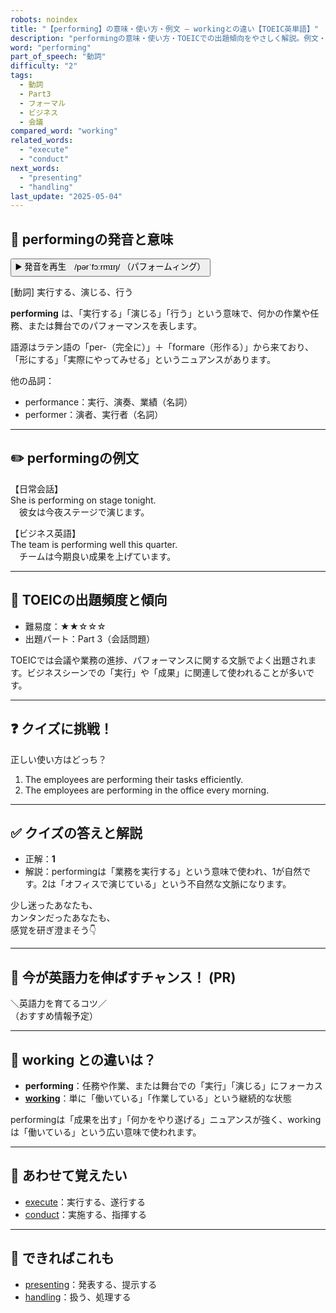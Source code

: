 ```yaml
---
robots: noindex
title: "【performing】の意味・使い方・例文 ― workingとの違い【TOEIC英単語】"
description: "performingの意味・使い方・TOEICでの出題傾向をやさしく解説。例文・クイズ付きでworkingとの違いもわかりやすく学べます。"
word: "performing"
part_of_speech: "動詞"
difficulty: "2"
tags:
  - 動詞
  - Part3
  - フォーマル
  - ビジネス
  - 会議
compared_word: "working"
related_words:
  - "execute"
  - "conduct"
next_words:
  - "presenting"
  - "handling"
last_update: "2025-05-04"
---
```


## 🔰 performingの発音と意味

<button class="play-audio" onclick="playTTS('performing')">
  <span class="play-audio-main">
    ▶️ 発音を再生　/pərˈfɔːrmɪŋ/
  </span>
  <span class="play-audio-sub">
    （パフォームィング）
  </span>
</button>

[動詞] 実行する、演じる、行う

**performing** は、「実行する」「演じる」「行う」という意味で、何かの作業や任務、または舞台でのパフォーマンスを表します。

語源はラテン語の「per-（完全に）」＋「formare（形作る）」から来ており、「形にする」「実際にやってみせる」というニュアンスがあります。

他の品詞：  
- performance：実行、演奏、業績（名詞）
- performer：演者、実行者（名詞）

---

## ✏️ performingの例文

【日常会話】  
She is performing on stage tonight.  
　彼女は今夜ステージで演じます。

【ビジネス英語】  
The team is performing well this quarter.  
　チームは今期良い成果を上げています。

---

## 🎯 TOEICの出題頻度と傾向

- 難易度：★★☆☆☆
- 出題パート：Part 3（会話問題）

TOEICでは会議や業務の進捗、パフォーマンスに関する文脈でよく出題されます。ビジネスシーンでの「実行」や「成果」に関連して使われることが多いです。

---

## ❓ クイズに挑戦！

正しい使い方はどっち？

1. The employees are performing their tasks efficiently.  
2. The employees are performing in the office every morning.

---

## ✅ クイズの答えと解説

- 正解：**1**
- 解説：performingは「業務を実行する」という意味で使われ、1が自然です。2は「オフィスで演じている」という不自然な文脈になります。

少し迷ったあなたも、  
カンタンだったあなたも、  
感覚を研ぎ澄まそう👇️

---

## 🚀 今が英語力を伸ばすチャンス！ (PR)

<div class="info-center">
＼英語力を育てるコツ／<br>  
（おすすめ情報予定）
</div>

---

## 🤔  working との違いは？

- **performing**：任務や作業、または舞台での「実行」「演じる」にフォーカス
- **[working](/working)**：単に「働いている」「作業している」という継続的な状態

performingは「成果を出す」「何かをやり遂げる」ニュアンスが強く、workingは「働いている」という広い意味で使われます。

---

## 🧩 あわせて覚えたい

- [execute](/execute)：実行する、遂行する
- [conduct](/conduct)：実施する、指揮する

---

## 📖 できればこれも

- [presenting](/presenting)：発表する、提示する
- [handling](/handling)：扱う、処理する

<!-- cvid: aid39_bid04 -->
